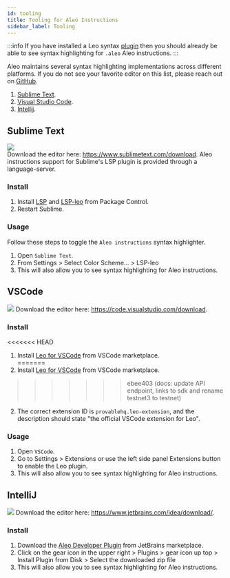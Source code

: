 ```yaml
---
id: tooling
title: Tooling for Aleo Instructions
sidebar_label: Tooling
---
```


:::info
If you have installed a Leo syntax [plugin](../leo/06_tooling.md) 
then you should already be able to see syntax highlighting for `.aleo` Aleo instructions.
:::

Aleo maintains several syntax highlighting implementations across different platforms. If you do not see your favorite editor on this list, please reach out on [GitHub](https://github.com/provablehq/welcome/issues/new).

1. [Sublime Text](#sublime-text).
2. [Visual Studio Code](#vscode).
3. [Intellij](#intellij).

## Sublime Text

![](./images/sublime.png)  
Download the editor here: https://www.sublimetext.com/download.
Aleo instructions support for Sublime's LSP plugin is provided through a language-server.

### Install

1. Install [LSP](https://packagecontrol.io/packages/LSP) and [LSP-leo](https://packagecontrol.io/packages/LSP-leo) from Package Control.
2. Restart Sublime.

### Usage

Follow these steps to toggle the `Aleo instructions` syntax highlighter.

1. Open `Sublime Text`.
2. From Settings > Select Color Scheme... > LSP-leo
3. This will also allow you to see syntax highlighting for Aleo instructions. 

## VSCode

![](./images/vscode.png)
Download the editor here: https://code.visualstudio.com/download.

### Install

<<<<<<< HEAD
1. Install [Leo for VSCode](https://marketplace.visualstudio.com/items?itemName=aleohq.leo-extension) from VSCode marketplace.   
=======
1. Install [Leo for VSCode](https://marketplace.visualstudio.com/items?itemName=provablehq.leo-extension) from VSCode marketplace.   
>>>>>>> ebee403 (docs: update API endpoint, links to sdk and rename testnet3 to testnet)
2. The correct extension ID is `provablehq.leo-extension`, and the description should state "the official VSCode extension for Leo".

### Usage

1. Open `VSCode`.
2. Go to Settings > Extensions or use the left side panel Extensions button to enable the Leo plugin.
3. This will also allow you to see syntax highlighting for Aleo instructions. 

## IntelliJ

![](./images/intellij.png)
Download the editor here: https://www.jetbrains.com/idea/download/.

### Install

1. Download the [Aleo Developer Plugin](https://plugins.jetbrains.com/plugin/19890-aleo-developer) from JetBrains marketplace.
2. Click on the gear icon in the upper right > Plugins > gear icon up top > Install Plugin from Disk > Select the downloaded zip file
3. This will also allow you to see syntax highlighting for Aleo instructions. 